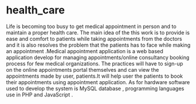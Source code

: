 # health_care
Life is becoming too busy to get medical appointment in person and to maintain a proper health care. The main idea of the this work is to provide is ease and comfort to patients while taking appointments from the doctors and it is also resolves the problem that the patients has to face while making an appointment .Medical appointment application is a web based application develop for managing appointments/online consultancy booking process for few medical organizations.
The practices will have to sign-up on the online appointments portal themselves and can view the appointments made by user, patients.It will help user the patients to book their appointments using appointment application. As for hardware software used to develop the system is MySQL database , programming languages use in PHP and JavaScript . 
